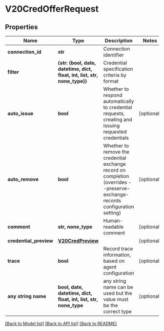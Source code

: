 # V20CredOfferRequest


## Properties
Name | Type | Description | Notes
------------ | ------------- | ------------- | -------------
**connection_id** | **str** | Connection identifier | 
**filter** | **{str: (bool, date, datetime, dict, float, int, list, str, none_type)}** | Credential specification criteria by format | 
**auto_issue** | **bool** | Whether to respond automatically to credential requests, creating and issuing requested credentials | [optional] 
**auto_remove** | **bool** | Whether to remove the credential exchange record on completion (overrides --preserve-exchange-records configuration setting) | [optional] 
**comment** | **str, none_type** | Human-readable comment | [optional] 
**credential_preview** | [**V20CredPreview**](V20CredPreview.md) |  | [optional] 
**trace** | **bool** | Record trace information, based on agent configuration | [optional] 
**any string name** | **bool, date, datetime, dict, float, int, list, str, none_type** | any string name can be used but the value must be the correct type | [optional]

[[Back to Model list]](../README.md#documentation-for-models) [[Back to API list]](../README.md#documentation-for-api-endpoints) [[Back to README]](../README.md)


